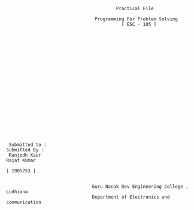                                              Practical File
                                             
                                     Programming For Problem Solving
                                               [ ESC - 105 ]
                                               
                                               
                                               
                                               
                                               
                                               
                                               
                                               
                                               
                                               
                                               
                                                
                                                
                                                
                                                
                                                
                                                
                                               
      
      
      
      
     Submitted to :                                                                               Submitted By :
     Ranjodh Kaur                                                                                  Rajat Kumar            
                                                                                                  [ 1905253 ]                    
                                                 
                                                 
                                    Guru Nanak Dev Engineering College , Ludhiana
                                    Department of Electronics and communication 
